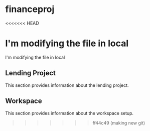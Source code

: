 # financeproj

<<<<<<< HEAD

I'm modifying the file in local
=======
I'm modifying the file in local

## Lending Project

This section provides information about the lending project.

## Workspace

This section provides information about the workspace setup.
>>>>>>> ff44c49 (making new git)
